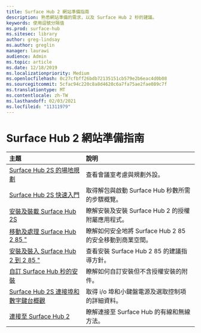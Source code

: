 ```yaml
---
title: Surface Hub 2 網站準備指南
description: 熟悉網站準備的需求，以及 Surface Hub 2 秒的建議。
keywords: 使用逗號分隔值
ms.prod: surface-hub
ms.sitesec: library
author: greg-lindsay
ms.author: greglin
manager: laurawi
audience: Admin
ms.topic: article
ms.date: 12/18/2019
ms.localizationpriority: Medium
ms.openlocfilehash: 0c27cfbff26bdb72135151cb579e2b6eac4d0b08
ms.sourcegitcommit: 5cfac94c220c8a8d4620c6a7fa75ae2fae089c7f
ms.translationtype: MT
ms.contentlocale: zh-TW
ms.lasthandoff: 02/03/2021
ms.locfileid: "11311979"
---
```

# Surface Hub 2 網站準備指南

| 主題 | 說明 |
|:-------|:-------|
| [Surface Hub 2S 的場地規劃](surface-hub-2s-site-planning.md) | 查看會議室考慮與規劃外設。 |
| [Surface Hub 2S 快速入門](surface-hub-2s-quick-start.md) | 取得解包與啟動 Surface Hub 秒數所需的步驟概覽。 |
| [安裝及裝載 Surface Hub 2S](surface-hub-2s-install-mount.md) | 瞭解安裝及安裝 Surface Hub 2 的授權附屬應用程式。 |
| [移動及處理 Surface Hub 2 85 "](hub-move.md) | 瞭解如何安全地將 Surface Hub 2 85 的安全移動到商業空間。  |
| [安裝及裝入 Surface Hub 2 到 2 85 "](surface-hub-2s-install-mount.md) | 查看安裝 Surface Hub 2 85 的建議指導方針。 |
| [自訂 Surface Hub 秒的安裝](surface-hub-2s-custom-install.md) | 瞭解如何自訂安裝但不含授權安裝的附件。|
| [Surface Hub 2S 連接埠和數字鍵台概觀](surface-hub-2s-port-keypad-overview.md) | 取得 i/o 埠和小鍵盤電源及選取控制項的詳細資料。 |
| [連接至 Surface Hub 2](surface-hub-2s-connect.md) | 瞭解連接至 Surface Hub 的有線和無線方法。|

